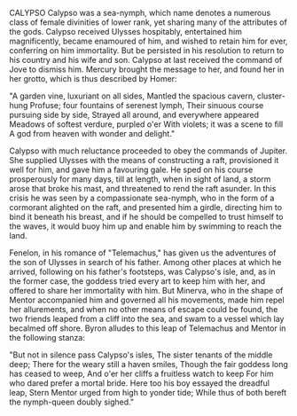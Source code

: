 CALYPSO
  Calypso was a sea-nymph, which name denotes a numerous class of
  female divinities of lower rank, yet sharing many of the attributes of
  the gods. Calypso received Ulysses hospitably, entertained him
  magnificently, became enamoured of him, and wished to retain him for
  ever, conferring on him immortality. But be persisted in his
  resolution to return to his country and his wife and son. Calypso at
  last received the command of Jove to dismiss him. Mercury brought
  the message to her, and found her in her grotto, which is thus
  described by Homer:

  "A garden vine, luxuriant on all sides,
  Mantled the spacious cavern, cluster-hung
  Profuse; four fountains of serenest lymph,
  Their sinuous course pursuing side by side,
  Strayed all around, and everywhere appeared
  Meadows of softest verdure, purpled o'er
  With violets; it was a scene to fill
  A god from heaven with wonder and delight."

  Calypso with much reluctance proceeded to obey the commands of
  Jupiter. She supplied Ulysses with the means of constructing a raft,
  provisioned it well for him, and gave him a favouring gale. He sped on
  his course prosperously for many days, till at length, when in sight
  of land, a storm arose that broke his mast, and threatened to rend the
  raft asunder. In this crisis he was seen by a compassionate sea-nymph,
  who in the form of a cormorant alighted on the raft, and presented him
  a girdle, directing him to bind it beneath his breast, and if he
  should be compelled to trust himself to the waves, it would buoy him
  up and enable him by swimming to reach the land.

  Fenelon, in his romance of "Telemachus," has given us the adventures
  of the son of Ulysses in search of his father. Among other places at
  which he arrived, following on his father's footsteps, was Calypso's
  isle, and, as in the former case, the goddess tried every art to
  keep him with her, and offered to share her immortality with him.
  But Minerva, who in the shape of Mentor accompanied him and governed
  all his movements, made him repel her allurements, and when no other
  means of escape could be found, the two friends leaped from a cliff
  into the sea, and swam to a vessel which lay becalmed off shore. Byron
  alludes to this leap of Telemachus and Mentor in the following stanza:

  "But not in silence pass Calypso's isles,
  The sister tenants of the middle deep;
  There for the weary still a haven smiles,
  Though the fair goddess long has ceased to weep,
  And o'er her cliffs a fruitless watch to keep
  For him who dared prefer a mortal bride.
  Here too his boy essayed the dreadful leap,
  Stern Mentor urged from high to yonder tide;
  While thus of both bereft the nymph-queen doubly sighed."